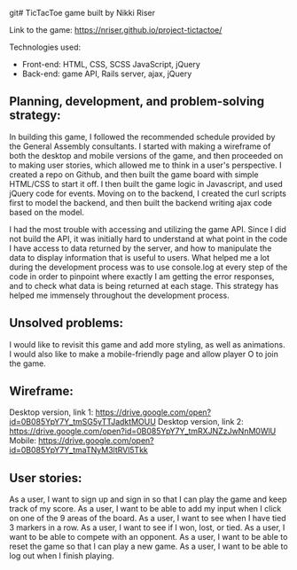 git# TicTacToe game built by Nikki Riser

Link to the game: https://nriser.github.io/project-tictactoe/


Technologies used:
- Front-end: HTML, CSS, SCSS JavaScript, jQuery
- Back-end: game API, Rails server, ajax, jQuery


## Planning, development, and problem-solving strategy:

In building this game, I followed the recommended schedule provided by the General Assembly consultants. I started with making a wireframe of both the desktop and mobile versions of the game, and then proceeded on to making user stories, which allowed me to think in a user's perspective. I created a repo on Github, and then built the game board with simple HTML/CSS to start it off. I then built the game logic in Javascript, and used jQuery code for events. Moving on to the backend, I created the curl scripts first to model the backend, and then built the backend writing ajax code based on the model.

I had the most trouble with accessing and utilizing the game API. Since I did not build the API, it was initially hard to understand at what point in the code I have access to data returned by the server, and how to manipulate the data to display information that is useful to users. What helped me a lot during the development process was to use console.log at every step of the code in order to pinpoint where exactly I am getting the error responses, and to check what data is being returned at each stage. This strategy has helped me immensely throughout the development process.


## Unsolved problems:

I would like to revisit this game and add more styling, as well as animations. I would also like to make a mobile-friendly page and allow player O to join the game.


## Wireframe:

Desktop version, link 1: https://drive.google.com/open?id=0B085YpY7Y_tmSG5yTTJadktMOUU
Desktop version, link 2: https://drive.google.com/open?id=0B085YpY7Y_tmRXJNZzJwNnM0WlU
Mobile: https://drive.google.com/open?id=0B085YpY7Y_tmaTNyM3ltRVl5Tkk


## User stories:

As a user, I want to sign up and sign in so that I can play the game and keep track of my score.
As a user, I want to be able to add my input when I click on one of the 9 areas of the board.
As a user, I want to see when I have tied 3 markers in a row.
As a user, I want to see if I won, lost, or tied.
As a user, I want to be able to compete with an opponent.
As a user, I want to be able to reset the game so that I can play a new game.
As a user, I want to be able to log out when I finish playing.
